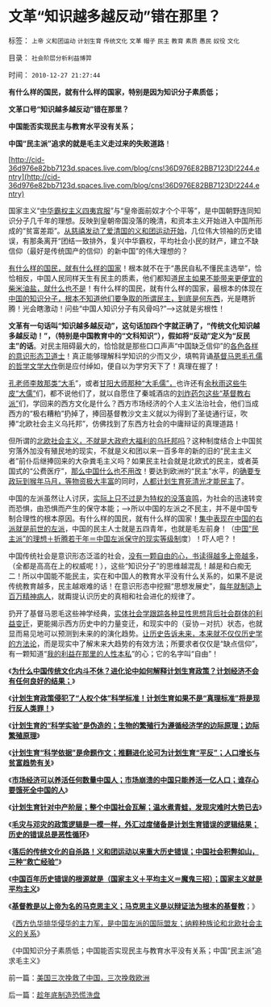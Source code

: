 # 文革“知识越多越反动”错在那里？

标签： `上帝` `义和团运动` `计划生育` `传统文化` `文革` `帽子` `民主` `教育` `素质` `愚民` `奴役` `文化` 

目录： `社会阶层分析利益博羿`

时间： `2010-12-27 21:27:44`

**有什么样的国民，就有什么样的国家，特别是因为知识分子素质低；**

**文革口号“知识越多越反动”错在那里？**

**中国能否实现民主与教育水平没有关系；**

**中国“民主派”追求的就是毛主义走过来的失败道路**！

[http://cid-36d976e82bb7123d.spaces.live.com/blog/cns!36D976E82BB7123D!2244.entry](http://cid-36d976e82bb7123d.spaces.live.com/blog/cns!36D976E82BB7123D!2244.entry)

国家主义“[中华霸权主义四夷宾服](../../../2009/10/1/大国霸权主义阻碍中国和平崛起.md)”与“皇帝面前奴才个个平等”，是中国朝野连同知识分子几千年的理想。反映到皇朝帝国没落的晚清，和资本主义开始进入中国所形成的“贫富差距”。[从慈禧发动了爱清国的义和团运动开始](../../../2010/10/29/历史会重复成功的经验，直到淘汰所有弱者.md)，几位伟大领袖的历史错误，有那条离开“团结一致排外，复兴中华霸权，平均社会小民的财产，建立不缺信仰（最好是传统国产的信仰）的新中国”的伟大理想的？

[有什么样的国民，就有什么样的国家](../../../2010/12/18/有什么样的国民，就有什么样的政府.md)！根本就不在于“愚民自私不懂民主选举”，恰恰相反，中国人民同样天生有民主的质素，他们都知道[民主如果不能带来更便宜的柴米油盐，就什么也不是](../../../2010/9/15/民主就是民生！天生就是柴米油盐.md)！有什么样的国民，就有什么样的国家，最根本的体现在[中国的知识分子，根本不知道他们要争取的所谓民主，到底是何东西](http://blog.sina.com.cn/s/blog_5563a64d0100kmkr.html)，光是瞎折腾！光会瞎激动！问些“中国人知识分子有风骨吗?”——>这就是劣根性！

**文革有一句话叫“知识越多越反动”，这句话加四个字就正确了，“传统文化知识越多越反动！”，（特别是中国教育中的“文科知识”），假如将“反动”定义为“反民主”的话**。对民主阻碍最大的，恰恰就是那些口口声声“中国缺乏信仰”的[各色各样的意识形态卫道士](../../../2009/11/11/中国社会4.5种正统卫道士.md)！真正能够理解科学知识的少而又少，填鸭背诵[基督马恩毛孔儒的哲学文学大作](../../../2010/5/13/东西方传统文化垃圾取长补短发挥余热.md)倒是应付绰如，便自以为学穷天下了！真理在握了！

[孔老师李敖那类“大毛](../../../2010/11/30/孔庆东老师玩政治是举重若轻啊.md)”，或者[甘阳大师那种“大毛儒”，](../../../2009/6/21/传统道德信仰价值观相容人权吗？.md)也许还有[余秋雨这些牛皮“大儒”](../../../2009/9/28/中国怀旧复古的乌托邦传统文化.md)们，都不说他们了，就以自愿住了秦城酒店的[刘炸药包这些“基督教右派”](http://cid-36d976e82bb7123d.spaces.live.com/blog/cns!36D976E82BB7123D!1897.entry)们，学回来的西方文化是什么？西方市场经济的个人主义法治社会，他们当成西方的“极右糟粕”扔掉了，捧回基督教沙文主义就以为得到了圣徒通行证，吹捧“北欧社会主义乌托邦”，仿佛找到了东西方社会的中庸辩证的真理道路！

但所谓的[北欧社会主义，不就是大政府大福利的乌托邦吗](../../../2009/11/15/民主“主义”乌托邦和北欧社会主义.md)？这种制度结合上中国贫穷落外加没有殖民地的现实，不就是义和团以来一百多年的新的旧的“民主主义者”前仆后继捧回来的大杂粪毛主义吗？如果民主社会就是北欧式的民主，或者英国式的“公费医疗”，[那么中国什么也不用改](../../../2009/7/18/左派乌托邦理想重温着哈耶克走向劳役之路.md)！要达到欧洲的“民主”水平，的[确要专政玩到猴年马月，等物资极大丰富](../../../2010/10/15/有民主的生活方式才有民主的社会.md)的同时，[人都计划生育死清光才能民主](../../../2010/12/24/计划生育是计划经济的灾难；.md)了。

中国的左派虽然让人讨厌，[实际上只不过是为特权的没落哀鸣](../../../2009/8/11/改革攻坚的雷区，坚在那里？危险在那里？.md)，为社会的迅速转变而恐惧，由恐惧而产生的保守本能；——>所以中国的左派之不民主，并不是中国专制合理性的根本原因。有什么样的国民，就有什么样的国家！[集中表现在中国的右派就是前世的左派](../../../2010/6/1/民主不允许意识形态口号;不要再搞政治运动.md)，中国的民主人士就是五四青年，也就是毛左前身！（[中国“民主派”的理想＋折腾若干年＝中国左派保守的现实等级制](../../../2010/1/18/被中国文化反对的民主就是公有制本身.md)度）！吓人吧？！

中国传统社会是意识形态泛滥的社会，[没有一颗自由的心，书读得越多上帝越多](../../../2010/12/17/为什么中国人“开会”永远没有结果？.md)，（全都是高高在上的权威呢！），这些“知识分子”的思维越混乱！越是和白痴无二！所以中国能不能民主，实在和中国人的教育水平没有什么关系的，如果不是说传统教育越多，民主越艰难的话！在意识形态中挖掘“思想发展史”，[每年就制造上百万精神病人](../../../2010/5/14/传染性精神病看“民主”确实会乱的.md)，就甭提认识历史的真相和社会进化的规律了。

扔开了基督马恩毛这些神学经典，[实体社会学跟踪各种显性思想背后社会群体的利益变迁](../../../2010/11/2/社会进化论是实用科学.md)，更能揭示西方历史中的力量变迁，和现实中的（妥协－对抗）状态，也就显而易见地可以预测到未来的的演化趋势。[让历史告诉未来，本来就不仅仅历史学的方法论](http://hi.baidu.com/darthchn/blog/item/5d69703cda3117d69e3d6215.html)，而是现实中了解末来大趋势的有效方法；所要求者仅仅是“缺点信仰”，有一颗知道“[我的利益在那里的人性本私](../../../2009/9/26/不爱已者何以爱国？.md)”的心；它的名字叫“自由”！

《[**为什么中国传统文化内斗不休？进化论中如何解释计划生育政策？计划经济不会有任何良好的结果；**](../../../2010/12/24/为什么中国传统文化内斗不休？计划生育.md)》

《[**计划生育政策侵犯了“人权个体”科学标准！计划生育如果不是“真理标准”将是现行反人类罪！**](../../../2010/12/24/计划生育是计划经济的灾难；.md)》

《[**计划生育的“科学实验”是伪造的；生物的繁殖行为遵循经济学的边际原理；边际繁殖原理**](../../../2010/12/24/计划生育的“科学依据”是伪造的.md)》

《[**计划生育“科学依据”是命题作文；推翻进化论可为计划生育“平反”；人口增长与贫富趋势有关**](../../../2010/12/25/人口增长规律与贫富无关.md)》

《[**市场经济可以养活任何数量中国人；市场崩溃的中国只能养活一亿人口；谁存心要饿死全中国的人**](../../../2010/12/25/市场经济可以养活任何数量中国人.md)》

《[**计划生育针对中产阶层；整个中国社会瓦解；温水煮青蛙，发现灾难时大势已去**](../../../2010/12/25/计划生育正令整个中国社会瓦解.md)》

《[**毛灾与邓灾的政策逻辑是一模一样，外汇过度储备是计划生育错误的逻辑结果；历史的错误总是恶性循环**](http://blog.sina.com.cn/s/blog_5563a64d01017m1u.html)》

《[**落后的传统文化的自杀路！义和团运动以来重大历史错误；中国社会积弊如山，三种“救亡经验”**](../../../2010/12/26/义和团运动以来的重大错误.md)》

《[**中国百年历史错误的根源就是（国家主义＋平均主义＝魔鬼三招）；国家主义就是平均主义**](http://blog.sina.com.cn/s/blog_5563a64d01017m1w.html)》

《[**基督教是以上帝为名的马克思主义；马克思主义是以辩证法为根本的基督教**](../../../2010/12/27/路德新教是与马克思主义完全相反.md)；》

《[西方仇华排华侵华的主力军，是中国左派的国际盟友；纳粹种族论和北欧社会主义的关系](../../../2010/12/27/美国三次挽救了中国，三次挽救欧洲.md)》

《中国知识分子素质低；中国能否实现民主与教育水平没有关系；中国“民主派”追求毛主义》



前一篇：[美国三次挽救了中国，三次挽救欧洲](../../../2010/12/27/美国三次挽救了中国，三次挽救欧洲.md)

后一篇：[趁年底制造恐慌洗盘](../../../2010/12/28/趁年底制造恐慌洗盘.md)